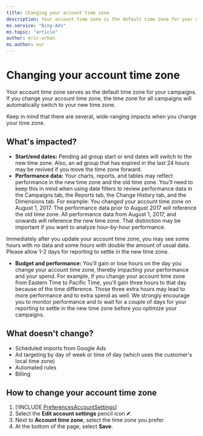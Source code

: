 ```yaml
---
title: Changing your account time zone
description: Your account time zone is the default time zone for your campaigns. It also influences several data points within your account and your campaign performance.
ms.service: "Bing-Ads"
ms.topic: "article"
author: eric-urban
ms.author: eur
---
```


# Changing your account time zone

Your account time zone serves as the default time zone for your campaigns. If you change your account time zone, the time zone for all campaigns will automatically switch to your new time zone.

Keep in mind that there are several, wide-ranging impacts when you change your time zone.

## What's impacted?

- **Start/end dates:**  Pending ad group start or end dates will switch to the new time zone. Also, an ad group that has expired in the last 24 hours may be revived if you move the time zone forward.
- **Performance data:** Your charts, reports, and tables may reflect performance in the new time zone and the old time zone. You’ll need to keep this in mind when using date filters to review performance data in the Campaigns tab, the Reports tab, the Change History tab, and the Dimensions tab.
For example: You changed your account time zone on August 1, 2017. The performance data prior to August 2017 will reference the old time zone. All performance data from August 1, 2017, and onwards will reference the new time zone. That distinction may be important if you want to analyze hour-by-hour performance.

Immediately after you update your account time zone, you may see some hours with no data and some hours with double the amount of usual data. Please allow 1-2 days for reporting to settle in the new time zone.

- **Budget and performance:** You'll gain or lose hours on the day you change your account time zone, thereby impacting your performance and your spend.
For example, if you change your account time zone from Eastern Time to Pacific Time, you'll gain three hours to that day because of the time difference. Those three extra hours may lead to more performance and to extra spend as well. We strongly encourage you to monitor performance and to wait for a couple of days for your reporting to settle in the new time zone before you optimize your campaigns.

## What doesn't change?

- Scheduled imports from Google Ads
- Ad targeting by day of week or time of day (which uses the customer's local time zone)
- Automated rules
- Billing

## How to change your account time zone
1. [!INCLUDE [PreferencesAccountSettings](./includes/PreferencesAccountSettings.md)]
1. Select the **Edit account settings** pencil icon ![edit icon](../images/BA_icon_edit.png).
1. Next to **Account time zone**, select the time zone you prefer.
1. At the bottom of the page, select **Save**.



